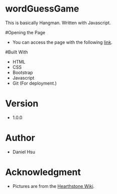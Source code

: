 # wordGuessGame
This is basically Hangman. Written with Javascript.

#Opening the Page
- You can access the page with the following [link](https://majorazero.github.io/wordGuessGame/).

#Built With
- HTML
- CSS
- Bootstrap
- Javascript
- Git (For deployment.)

# Version
- 1.0.0

# Author
- Daniel Hsu

# Acknowledgment
- Pictures are from the [Hearthstone Wiki](https://hearthstone.gamepedia.com/g00/Hearthstone_Wiki?i10c.encReferrer=&i10c.ua=1).
